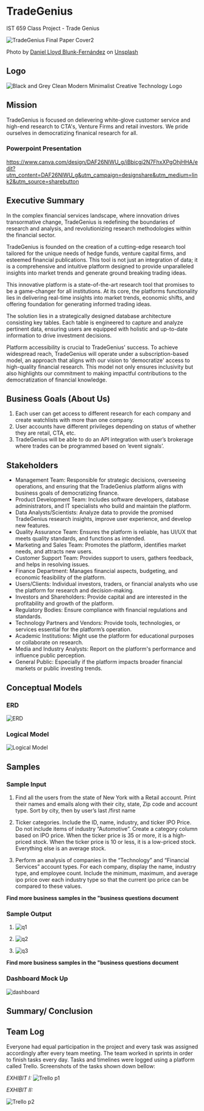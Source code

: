 # TradeGenius
IST 659 Class Project - Trade Genius

![TradeGenius Final Paper Cover2](https://github.com/nyurashku/TradeGenius/assets/119478875/71b39493-fea8-45ab-8f12-c3d25a31977d)

Photo by <a href="https://unsplash.com/@blunkorama?utm_content=creditCopyText&utm_medium=referral&utm_source=unsplash">Daniel Lloyd Blunk-Fernández</a> on <a href="https://unsplash.com/photos/grayscale-photo-of-statue-of-man-vrSKrUEZsDY?utm_content=creditCopyText&utm_medium=referral&utm_source=unsplash">Unsplash</a>

## Logo

![Black and Grey Clean Modern Minimalist Creative Technology Logo](https://github.com/nyurashku/TradeGenius/assets/119478875/4fb4a4d3-3ac8-4494-aa06-9cec8de18956)
  

## Mission

TradeGenius is focused on delievering white-glove customer service and high-end research to CTA's, Venture Firms and retail investors. We pride ourselves in democratizing finanical research for all.

### Powerpoint Presentation

https://www.canva.com/design/DAF26NlWU_g/iBbicgj2N7FhxXPgOhjHHA/edit?utm_content=DAF26NlWU_g&utm_campaign=designshare&utm_medium=link2&utm_source=sharebutton

## Executive Summary

In the complex financial services landscape, where innovation drives transormative change, TradeGenius is redefining the boundaries of research and analysis, and revolutionizing research methodologies within the financial sector.

TradeGenius is founded on the creation of a cutting-edge research tool tailored for the unique needs of hedge funds, venture capital firms, and esteemed financial publications. This tool is not just an integration of data; it is a comprehensive and intuitive platform designed to provide unparalleled insights into market trends and generate ground breaking trading ideas.

This innovative platform is a state-of-the-art research tool that promises to be a game-changer for all institutions. At its core, the platforms functionality lies in delivering real-time insights into market trends, economic shifts, and offering foundation for generating informed trading ideas.

The solution lies in a strategically designed database architecture consisting key tables. Each table is engineered to capture and analyze pertinent data, ensuring users are equipped with holistic and up-to-date information to drive investment decisions.

Platform accessibility is crucial to TradeGenius' success. To achieve widespread reach, TradeGenius will operate under a subscription-based model, an approach that aligns with our vision to 'democratize' access to high-quality financial research. This model not only ensures inclusivity but also highlights our commitment to making impactful contributions to the democratization of financial knowledge.


## Business Goals (About Us)

1. Each user can get access to different research for each company and create watchlists with more than one company.
2. User accounts have different privileges depending on status of whether they are retail,  CTA, etc.
3. TradeGenius will be able to do an API integration with user’s brokerage where trades can be programmed based on ‘event signals’.

## Stakeholders

* Management Team: Responsible for strategic decisions, overseeing operations, and ensuring that the TradeGenius platform aligns with business goals of democratizing finance.
* Product Development Team: Includes software developers, database administrators, and IT specialists who build and maintain the platform.
* Data Analysts/Scientists: Analyze data to provide the promised TradeGenius research insights, improve user experience, and develop new features.
* Quality Assurance Team: Ensures the platform is reliable, has UI/UX that meets quality standards, and functions as intended.
* Marketing and Sales Team: Promotes the platform, identifies market needs, and attracts new users.
* Customer Support Team: Provides support to users, gathers feedback, and helps in resolving issues.
* Finance Department: Manages financial aspects, budgeting, and economic feasibility of the platform.
* Users/Clients: Individual investors, traders, or financial analysts who use the platform for research and decision-making.
* Investors and Shareholders: Provide capital and are interested in the profitability and growth of the platform.
* Regulatory Bodies: Ensure compliance with financial regulations and standards.
* Technology Partners and Vendors: Provide tools, technologies, or services essential for the platform’s operation.
* Academic Institutions: Might use the platform for educational purposes or collaborate on research.
* Media and Industry Analysts: Report on the platform's performance and influence public perception.
* General Public: Especially if the platform impacts broader financial markets or public investing trends.



## Conceptual Models

### ERD

![ERD](https://github.com/nyurashku/TradeGenius/assets/119478875/5735c8ea-ddca-4de6-91bf-0754f05c2cf0)

### Logical Model

![Logical Model](https://github.com/nyurashku/TradeGenius/assets/119478875/1d56b061-956b-46db-b3cf-71f2d694d5f3)


## Samples

### Sample Input
1. Find all the users from the state of New York with a Retail account. Print their names and emails along with their city, state, Zip code and account type. Sort by city, then by user’s last /first name

2. Ticker categories. Include the ID, name, industry, and ticker IPO Price. Do not include items of industry  “Automotive”. Create a category column based on IPO price. When the ticker price is 35 or more, it is a high-priced stock. When the ticker price is 10 or less, it is a low-priced stock. Everything else is an average stock.

3. Perform an analysis of companies in the “Technology” and “Financial Services” account types. For each company, display the name, industry type, and employee count. Include the minimum, maximum, and average ipo price over each industry type so that the current ipo price can be compared to these values.

**Find more business samples in the "business questions document**

### Sample Output

1. ![q1](https://github.com/nyurashku/TradeGenius/assets/119478875/12f25cc6-57e4-4125-888d-9fcd08303fa3)

   
2. ![q2](https://github.com/nyurashku/TradeGenius/assets/119478875/20c0af6e-eb59-4f9d-90d0-9d60d1931e6b)

   
3. ![q3](https://github.com/nyurashku/TradeGenius/assets/119478875/891a7a16-193b-4aa2-93e2-94585c3f1c2a)


**Find more business samples in the "business questions document**

### Dashboard Mock Up

![dashboard](https://github.com/nyurashku/TradeGenius/assets/119478875/4b93115e-48cc-43b6-8eac-c8efc1ff1a84)


## Summary/ Conclusion

## Team Log
Everyone had equal participation in the project and every task was assigned accordingly after every team meeting. The team worked in sprints in order to finish tasks every day. Tasks and timelines were logged using a platform called Trello. Screenshots of the tasks shown down bellow:

_EXHIBIT I:_ 
![Trello p1](https://github.com/nyurashku/TradeGenius/assets/119478875/456c4a73-aae6-4047-8876-1e0c0783bc52)

_EXHIBIT II:_ 

![Trello p2](https://github.com/nyurashku/TradeGenius/assets/119478875/f17b5f75-ae3e-4a27-907a-6a747373e4e1)




